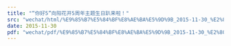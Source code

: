 ```yaml
---
title: "“你好5”向阳花开5周年主题生日趴来啦！"
src: "wechat/html/%E9%85%B7%E5%84%BF%E8%AE%BA%E5%9D%9B_2015-11-30_%E2%80%9C%E4%BD%A0%E5%A5%BD5%E2%80%9D%E5%90%91%E9%98%B3%E8%8A%B1%E5%BC%805%E5%91%A8%E5%B9%B4%E4%B8%BB%E9%A2%98%E7%94%9F%E6%97%A5%E8%B6%B4%E6%9D%A5%E5%95%A6%EF%BC%81.html"
date: 2015-11-30
pdf: "wechat/pdf/%E9%85%B7%E5%84%BF%E8%AE%BA%E5%9D%9B_2015-11-30_%E2%80%9C%E4%BD%A0%E5%A5%BD5%E2%80%9D%E5%90%91%E9%98%B3%E8%8A%B1%E5%BC%805%E5%91%A8%E5%B9%B4%E4%B8%BB%E9%A2%98%E7%94%9F%E6%97%A5%E8%B6%B4%E6%9D%A5%E5%95%A6%EF%BC%81.pdf"
---
```

